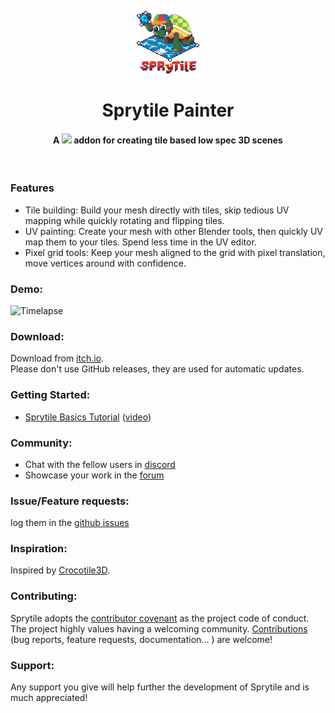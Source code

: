 <p align="center">
    <img src="sprytile-logo.png?raw=true" height="100px"/>
    <h1 align="center">Sprytile Painter</h1>
    <h4 align="center">
        A <img src="https://download.blender.org/institute/logos/blender-socket.png" height="20px"/> addon for creating tile based low spec 3D scenes
    </h4>
  <br>
</p>

### Features

* Tile building: Build your mesh directly with tiles, skip tedious UV mapping while quickly rotating and flipping tiles.
* UV painting: Create your mesh with other Blender tools, then quickly UV map them to your tiles. Spend less time in the UV editor.
* Pixel grid tools: Keep your mesh aligned to the grid with pixel translation, move vertices around with confidence.

### Demo:

![Timelapse](https://img.itch.io/aW1hZ2UvOTg5NjYvNTE3NTczLmdpZg==/250x600/mDFwN0.gif)

### Download:

Download from [itch.io](https://chemikhazi.itch.io/sprytile). <br>
Please don't use GitHub releases, they are used for automatic updates.

### Getting Started:

* [Sprytile Basics Tutorial](http://docs.sprytile.xyz/quick-start/) ([video](https://youtu.be/-ezYZgMp-R0))

### Community:

* Chat with the fellow users in [discord](https://discordapp.com/invite/Xj4Bc4U)
* Showcase your work in the [forum](https://chemikhazi.itch.io/sprytile/community)

### Issue/Feature requests:

log them in the [github issues](https://github.com/Sprytile/Sprytile/issues) 

### Inspiration:

Inspired by [Crocotile3D](http://www.crocotile3d.com/). 

### Contributing:

Sprytile adopts the [contributor covenant](CodeOfConduct.md) as the project code of conduct. The project highly values having a welcoming community. [Contributions](contributing.md) (bug reports, feature requests, documentation... ) are welcome!

### Support:

Any support you give will help further the development of Sprytile and is much appreciated!
